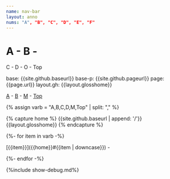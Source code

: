 ```yaml
---
name: nav-bar
layout: anno
nums: "A", "B", "C", "D", "E", "F"
---
```

# A - B -
C - D - O - Top

base: {{site.github.baseurl}}
base-p: {{site.github.pageurl}}
page: {{page.url}}
layout.gh: {{layout.glosshome}}

[A]({{site.github.baseurl}}/{{layout.glosshome}}#a) -
[B]({{site.github.baseurl}}/{{layout.glosshome}}#b) -
[M]({{site.github.baseurl}}/{{layout.glosshome}}#m) -
[Top]({{site.github.baseurl}}/{{layout.glosshome}})

{% assign varb = "A,B,C,D,M,Top" | split: "," %}

{% capture home %}
{{site.github.baseurl | append: '/'}}{{layout.glosshome}}
{% endcapture %}

{%- for item in varb -%}

[{{item}}]({{home}}#{{item | downcase}}) -

{%- endfor -%}



{%include show-debug.md%}

